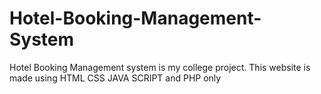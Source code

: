 # Hotel-Booking-Management-System
Hotel Booking Management system is my college project. This website is made using HTML CSS JAVA SCRIPT and PHP only
